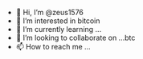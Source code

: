 - 👋 Hi, I’m @zeus1576
- 👀 I’m interested in bitcoin 
- 🌱 I’m currently learning ...
- 💞️ I’m looking to collaborate on ...btc 
- 📫 How to reach me ...

<!---
zeus1576/zeus1576 is a ✨ special ✨ repository because its `README.md` (this file) appears on your GitHub profile.
You can click the Preview link to take a look at your changes.
--->
